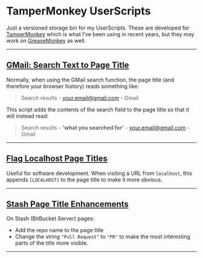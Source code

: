 # TamperMonkey UserScripts

Just a versioned storage bin for my UserScripts. These are developed for
[TamperMonkey](https://www.tampermonkey.net/) which is what I've been using in
recent years, but they may work on [GreaseMonkey](https://www.greasespot.net/)
as well.

----

## [GMail: Search Text to Page Title](gmail-search-text-to-page-title)
Normally, when using the GMail search function, the page title (and therefore your browser history) reads something like:
> Search results - your.email@gmail.com - Gmail

This script adds the contents of the search field to the page title so that it will instead read:
> Search results - **'what you searched for'** - your.email@gmail.com - Gmail

----

## [Flag Localhost Page Titles](flag-localhost-page-titles)
Useful for software development. When visiting a URL from `localhost`, this appends `[LOCALHOST]` to the page title to make it more obvious.

----

## [Stash Page Title Enhancements](stash-page-title-enhancements)
On Stash (BitBucket Server) pages:
* Add the repo name to the page title
* Change the string `"Pull Request"` to `"PR"` to make the most interesting parts of the title more visible.

----
